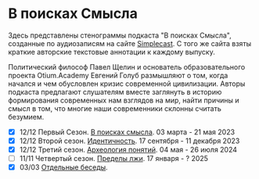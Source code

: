 # В поисках Смысла

Здесь представлены стенограммы подкаста "В поисках Смысла", созданные по аудиозаписям на сайте [Simplecast](https://paradoks-pinkera-pilotnyy-vypusk.simplecast.com/).
С того же сайта взяты краткие авторские текстовые аннотации к каждому выпуску.

Политический философ Павел Щелин и основатель образовательного проекта Otium.Academy Евгений Голуб размышляют о том, когда начался и чем обусловлен кризис современной цивилизации.
Авторы подкаста предлагают слушателям вместе заглянуть в историю формирования современных нам взглядов на мир, найти причины и смысл в том, что многие наши современники склонны считать безумием.

- [x] 12/12 Первый Сезон. [В поисках смысла](Season01.md). 03 марта - 21 мая 2023
- [x] 12/12 Второй сезон. [Идентичность](Season02.md). 17 сентября - 11 декабря 2023
- [x] 12/12 Третий сезон. [Археология понятий](Season03.md). 04 мая - 26 июля 2024
- [ ] 11/11 Четвертый сезон. [Пределы лжи](Season04.md). 17 января - ? 2025
- [x] 03/03 [Отдельные беседы](Other.md).
